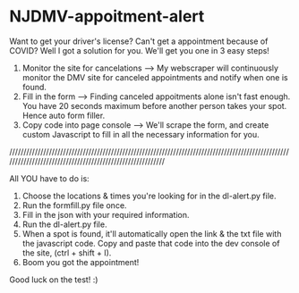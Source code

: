 # NJDMV-appoitment-alert
Want to get your driver's license? Can't get a appointment because of COVID? Well I got a solution for you. We'll get you one in 3 easy steps!

1. Monitor the site for cancelations --> My webscraper will continuously monitor the DMV site for canceled appointments and notify when one is found.
2. Fill in the form                  --> Finding canceled appoitments alone isn't fast enough. You have 20 seconds maximum before another person takes your spot. Hence auto form filler. 
3. Copy code into page console       --> We'll scrape the form, and create custom Javascript to fill in all the necessary information for you.

//////////////////////////////////////////////////////////////////////////////////////////////////////////////////////////////////////////////////////////

All YOU have to do is:
1. Choose the locations & times you're looking for in the dl-alert.py file. 
2. Run the formfill.py file once.
3. Fill in the json with your required information.
4. Run the dl-alert.py file.
5. When a spot is found, it'll automatically open the link & the txt file with the javascript code. Copy and paste that code into the dev console of the site, (ctrl + shift + I). 
6. Boom you got the appointment!

Good luck on the test! :)

